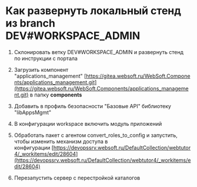 # Как развернуть локальный стенд из branch DEV#WORKSPACE_ADMIN

1. Склонировать ветку DEV#WORKSPACE_ADMIN и развернуть стенд по инструкции с портала

2. Загрузить компонент "applications_management" [https://gitea.websoft.ru/WebSoft.Components/applications_management.git](https://gitea.websoft.ru/WebSoft.Components/applications_management.git) в папку **components**

3. Добавить в профиль безопасности "Базовые API" библиотеку "libAppsMgmt"

4. В конфигурации workspace включить модуль приложений

5. Обработать пакет с агентом convert_roles_to_config и запустить, чтобы изменить механизм доступа в конфигурации [https://devopssrv.websoft.ru/DefaultCollection/webtutor4/_workitems/edit/28604](https://devopssrv.websoft.ru/DefaultCollection/webtutor4/_workitems/edit/28604)

6. Перезапустить сервер с перестройкой каталогов